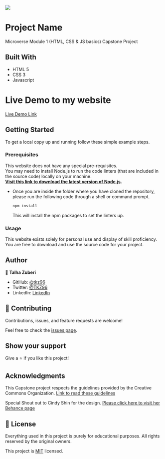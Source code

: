 ![](https://img.shields.io/badge/Microverse-blueviolet)

# Project Name

Microverse Module 1 (HTML, CSS &amp; JS basics) Capstone Project

## Built With

- HTML 5
- CSS 3
- Javascript

# Live Demo to my website

[Live Demo Link](https://tkz96.github.io/)

## Getting Started

To get a local copy up and running follow these simple example steps.

### Prerequisites

This website does not have any special pre-requisites.<br />
You may need to install Node.js to run the code linters (that are included in the source code) locally on your machine.<br />
<b>[Visit this link to download the latest version of Node.js](https://nodejs.org/en/download/).</b>

- Once you are inside the folder where you have cloned the repository, please run the following code through a shell or command prompt.

  ```sh
  npm install
  ```

  This will install the npm packages to set the linters up.

### Usage

This website exists solely for personal use and display of skill proficiency. You are free to download and use the source code for your project.

## Author

👤 **Talha Zuberi**

- GitHub: [@tkz96](https://github.com/tkz96)
- Twitter: [@TKZ96](https://twitter.com/tkz96)
- LinkedIn: [LinkedIn](https://linkedin.com/in/talha-zuberi)

## 🤝 Contributing

Contributions, issues, and feature requests are welcome!

Feel free to check the [issues page](../../issues/).

## Show your support

Give a ⭐️ if you like this project!

## Acknowledgments

This Capstone project respects the guidelines provided by the Creative Commons Organization.
[Link to read these guidelines](https://creativecommons.org/licenses/by-nc/4.0/)

Special Shout out to Cindy Shin for the design.
[Please click here to visit her Behance page](https://www.behance.net/adagio07)

## 📝 License

Everything used in this project is purely for educational purposes.
All rights reserved by the original owners.

This project is [MIT](./MIT.md) licensed.
